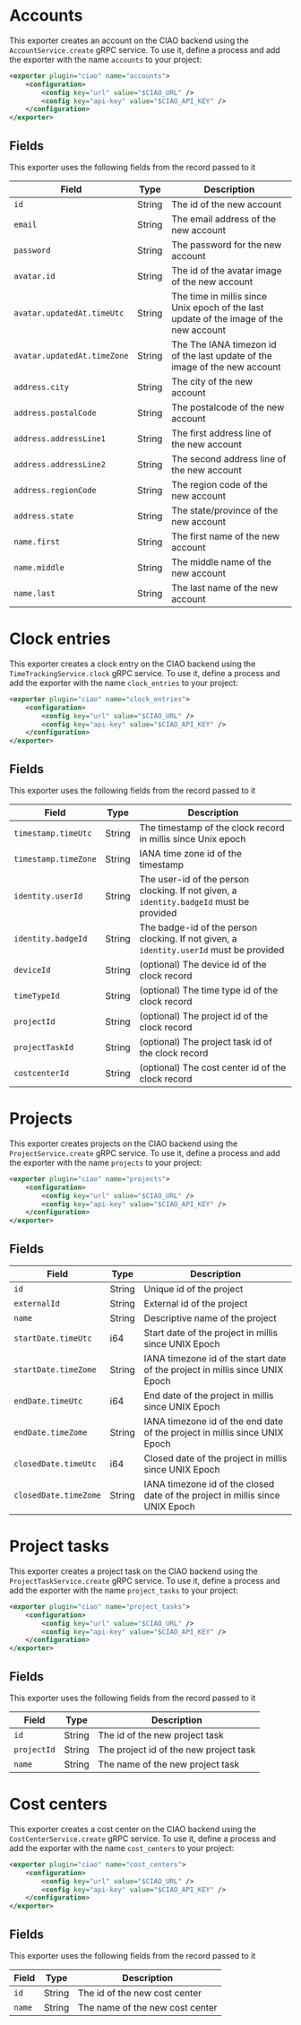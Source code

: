 # Accounts
This exporter creates an account on the CIAO backend using the `AccountService.create` gRPC service.
To use it, define a process and add the exporter with the name `accounts` to your project:
```xml
<exporter plugin="ciao" name="accounts">
    <configuration>
        <config key="url" value="$CIAO_URL" />
        <config key="api-key" value="$CIAO_API_KEY" />
    </configuration>
</exporter>
```

## Fields
This exporter uses the following fields from the record passed to it

| Field | Type | Description |
| --- | --- | --- |
| `id` | String | The id of the new account |
| `email` | String | The email address of the new account |
| `password` | String | The password for the new account |
| `avatar.id` | String | The id of the avatar image of the new account |
| `avatar.updatedAt.timeUtc` | String | The time in millis since Unix epoch of the last update of the image of the new account |
| `avatar.updatedAt.timeZone` | String | The The IANA timezon id of the last update of the image of the new account |
| `address.city` | String | The city of the new account |
| `address.postalCode` | String | The postalcode of the new account |
| `address.addressLine1` | String | The first address line of the new account |
| `address.addressLine2` | String | The second address line of the new account |
| `address.regionCode` | String | The region code of the new account |
| `address.state` | String | The state/province of the new account |
| `name.first` | String | The first name of the new account |
| `name.middle` | String | The middle name of the new account |
| `name.last` | String | The last name of the new account |

# Clock entries
This exporter creates a clock entry on the CIAO backend using the `TimeTrackingService.clock` gRPC service.
To use it, define a process and add the exporter with the name `clock_entries` to your project:
```xml
<exporter plugin="ciao" name="clock_entries">
    <configuration>
        <config key="url" value="$CIAO_URL" />
        <config key="api-key" value="$CIAO_API_KEY" />
    </configuration>
</exporter>
```

## Fields
This exporter uses the following fields from the record passed to it

| Field | Type | Description |
| --- | --- | --- |
| `timestamp.timeUtc` | String | The timestamp of the clock record in millis since Unix epoch |
| `timestamp.timeZone` | String | IANA time zone id of the timestamp |
| `identity.userId` | String | The user-id of the person clocking. If not given, a `identity.badgeId` must be provided |
| `identity.badgeId` | String | The badge-id of the person clocking. If not given, a `identity.userId` must be provided |
| `deviceId` | String | (optional) The device id of the clock record |
| `timeTypeId` | String | (optional) The time type id of the clock record |
| `projectId` | String | (optional) The project id of the clock record |
| `projectTaskId` | String | (optional) The project task id of the clock record |
| `costcenterId` | String | (optional) The cost center id of the clock record |

# Projects
This exporter creates projects on the CIAO backend using the `ProjectService.create` gRPC service.
To use it, define a process and add the exporter with the name `projects` to your project:
```xml
<exporter plugin="ciao" name="projects">
    <configuration>
        <config key="url" value="$CIAO_URL" />
        <config key="api-key" value="$CIAO_API_KEY" />
    </configuration>
</exporter>
```

## Fields
| Field | Type | Description |
| --- | --- | --- |
| `id` | String | Unique id of the project |
| `externalId` | String | External id of the project |
| `name` | String | Descriptive name of the project |
| `startDate.timeUtc` | i64 | Start date of the project in millis since UNIX Epoch |
| `startDate.timeZome` | String | IANA timezone id of the start date of the project in millis since UNIX Epoch |
| `endDate.timeUtc` | i64 | End date of the project in millis since UNIX Epoch |
| `endDate.timeZome` | String | IANA timezone id of the end date of the project in millis since UNIX Epoch |
| `closedDate.timeUtc` | i64 | Closed date of the project in millis since UNIX Epoch |
| `closedDate.timeZome` | String | IANA timezone id of the closed date of the project in millis since UNIX Epoch |

# Project tasks
This exporter creates a project task on the CIAO backend using the `ProjectTaskService.create` gRPC service.
To use it, define a process and add the exporter with the name `project_tasks` to your project:
```xml
<exporter plugin="ciao" name="project_tasks">
    <configuration>
        <config key="url" value="$CIAO_URL" />
        <config key="api-key" value="$CIAO_API_KEY" />
    </configuration>
</exporter>
```

## Fields
This exporter uses the following fields from the record passed to it

| Field | Type | Description |
| --- | --- | --- |
| `id` | String | The id of the new project task |
| `projectId` | String | The project id of the new project task |
| `name` | String | The name of the new project task |


# Cost centers
This exporter creates a cost center on the CIAO backend using the `CostCenterService.create` gRPC service.
To use it, define a process and add the exporter with the name `cost_centers` to your project:
```xml
<exporter plugin="ciao" name="cost_centers">
    <configuration>
        <config key="url" value="$CIAO_URL" />
        <config key="api-key" value="$CIAO_API_KEY" />
    </configuration>
</exporter>
```

## Fields
This exporter uses the following fields from the record passed to it

| Field | Type | Description |
| --- | --- | --- |
| `id` | String | The id of the new cost center |
| `name` | String | The name of the new cost center |
